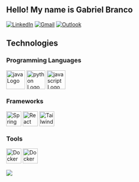 ## Hello! My name is Gabriel Branco
[![LinkedIn](https://img.shields.io/badge/-LinkedIn-0077B5?style=flat-square&logo=linkedin&logoColor=white)](https://www.linkedin.com/in/gabriel-moreira-branco-b4a444187)
[![Gmail](https://img.shields.io/badge/-Gmail-0077B5?style=flat-square&logo=gmail&logoColor=white)](mailto:gabriel01022227@gmail.com)
[![Outlook](https://img.shields.io/badge/-Outlook-0077B5?style=flat-square&logo=microsoft-outlook&logoColor=white)](mailto:gabriel01022227@hotmail.com)
## Technologies

<div>
  <h3>Programming Languages</h3>
  <div>
    <img align="center" alt="java Logo" height="50"  src="https://cdn.jsdelivr.net/gh/devicons/devicon@latest/icons/java/java-original.svg" />
    <img align="center" alt="python Logo" height="50" src="https://cdn.jsdelivr.net/gh/devicons/devicon/icons/python/python-original.svg" />
    <img align="center" alt="javascript Logo" height="50" src="https://cdn.jsdelivr.net/gh/devicons/devicon/icons/javascript/javascript-original.svg" />
  </div>
</div>

<div>
  <h3>Frameworks</h3>
  <div>
    <img align="center" alt="Spring Logo" height="40" src="https://cdn.jsdelivr.net/gh/devicons/devicon@latest/icons/spring/spring-original.svg" />
    <img align="center" alt="React Logo" height="40" src="https://upload.wikimedia.org/wikipedia/commons/a/a7/React-icon.svg" />
    <img align="center" alt="Tailwind Logo" height="40" src="https://upload.wikimedia.org/wikipedia/commons/archive/d/d5/20230715030041%21Tailwind_CSS_Logo.svg" />
  </div>
</div>

<div>
  <h3>Tools</h3>
  <div>
    <img align="center" alt="Docker" height="40" src="https://cdn.jsdelivr.net/gh/devicons/devicon@latest/icons/git/git-original.svg" />
    <img align="center" alt="Docker" height="40" src="https://cdn.worldvectorlogo.com/logos/docker-4.svg" />
  </div>
</div>
<br>
<div>
  <img width:"41%" src="https://github-readme-stats.vercel.app/api/top-langs/?username=Gabriel-M-Branco&layout=compact&theme=transparent&hide_border=true"/>
</div>
